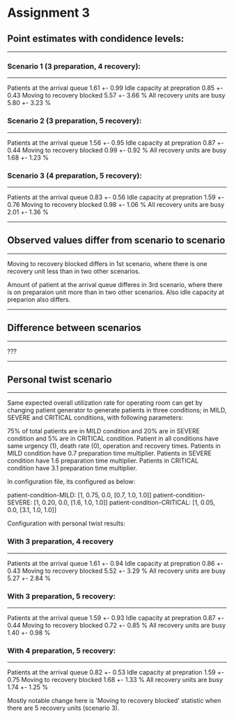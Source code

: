 # Assignment 3

## Point estimates with condidence levels:
----------------------------------------------------------------------------------------------------------------


### Scenario 1 (3 preparation, 4 recovery):
------------------------------------------------------------------------------------------------
Patients at the arrival queue                                                    1.61 +- 0.99
Idle capacity at prepration                                                      0.85 +- 0.43
Moving to recovery blocked                                                       5.57 +- 3.66 %
All recovery units are busy                                                      5.80 +- 3.23 %


### Scenario 2 (3 preparation, 5 recovery):
------------------------------------------------------------------------------------------------
Patients at the arrival queue                                                    1.56 +- 0.95
Idle capacity at prepration                                                      0.87 +- 0.44
Moving to recovery blocked                                                       0.99 +- 0.92 %
All recovery units are busy                                                      1.68 +- 1.23 %


### Scenario 3 (4 preparation, 5 recovery):
------------------------------------------------------------------------------------------------
Patients at the arrival queue                                                    0.83 +- 0.56
Idle capacity at prepration                                                      1.59 +- 0.76
Moving to recovery blocked                                                       0.98 +- 1.06 %
All recovery units are busy                                                      2.01 +- 1.36 %



----------------------------------------------------------------------------------------------------------------
## Observed values differ from scenario to scenario
----------------------------------------------------------------------------------------------------------------

Moving to recovery blocked differs in 1st scenario, where there is one recovery unit less than in two
other scenarios.

Amount of patient at the arrival queue differes in 3rd scenario, where there is on preparaion unit
more than in two other scenarios. Also idle capacity at preparion also differs.



----------------------------------------------------------------------------------------------------------------
## Difference between scenarios
----------------------------------------------------------------------------------------------------------------

???



----------------------------------------------------------------------------------------------------------------
## Personal twist scenario
----------------------------------------------------------------------------------------------------------------

Same expected overall utilization rate for operating room can get by changing patient generator to generate
patients in three conditions; in MILD, SEVERE and CRITICAL conditions, with following parameters:

75% of total patients are in MILD condition and 20% are in SEVERE condition and 5% are in CRITICAL condition.
Patient in all conditions have same urgency (1), death rate (0),  operation and recovery times.
Patients in MILD condition have 0.7 preparation time multiplier.
Patients in SEVERE condition have 1.6 preparation time multiplier.
Patients in CRITICAL condition have 3.1 preparation time multiplier.

In configuration file, its configured as below:

patient-condition-MILD:     [1, 0.75, 0.0, [0.7, 1.0, 1.0]]
patient-condition-SEVERE:   [1, 0.20, 0.0, [1.6, 1.0, 1.0]]
patient-condition-CRITICAL: [1, 0.05, 0.0, [3.1, 1.0, 1.0]]


Configuration with personal twist results:

### With 3 preparation, 4 recovery
------------------------------------------------------------------------------------------------
Patients at the arrival queue                                                    1.61 +- 0.94
Idle capacity at prepration                                                      0.86 +- 0.43
Moving to recovery blocked                                                       5.52 +- 3.29 %
All recovery units are busy                                                      5.27 +- 2.84 %


### With 3 preparation, 5 recovery:
------------------------------------------------------------------------------------------------
Patients at the arrival queue                                                    1.59 +- 0.93
Idle capacity at prepration                                                      0.87 +- 0.44
Moving to recovery blocked                                                       0.72 +- 0.85 %
All recovery units are busy                                                      1.40 +- 0.98 %


### With 4 preparation, 5 recovery:
------------------------------------------------------------------------------------------------
Patients at the arrival queue                                                    0.82 +- 0.53
Idle capacity at prepration                                                      1.59 +- 0.75
Moving to recovery blocked                                                       1.68 +- 1.33 %
All recovery units are busy                                                      1.74 +- 1.25 %


Mostly notable change here is 'Moving to recovery blocked' statistic when there are 5 recovery
units (scenario 3).
